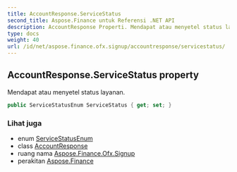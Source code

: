 ```yaml
---
title: AccountResponse.ServiceStatus
second_title: Aspose.Finance untuk Referensi .NET API
description: AccountResponse Properti. Mendapat atau menyetel status layanan.
type: docs
weight: 40
url: /id/net/aspose.finance.ofx.signup/accountresponse/servicestatus/
---
```

## AccountResponse.ServiceStatus property

Mendapat atau menyetel status layanan.

```csharp
public ServiceStatusEnum ServiceStatus { get; set; }
```

### Lihat juga

* enum [ServiceStatusEnum](../../../aspose.finance.ofx/servicestatusenum/)
* class [AccountResponse](../)
* ruang nama [Aspose.Finance.Ofx.Signup](../../accountresponse/)
* perakitan [Aspose.Finance](../../../)


